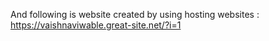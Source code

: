 And following is website created by using hosting websites : 
https://vaishnaviwable.great-site.net/?i=1
